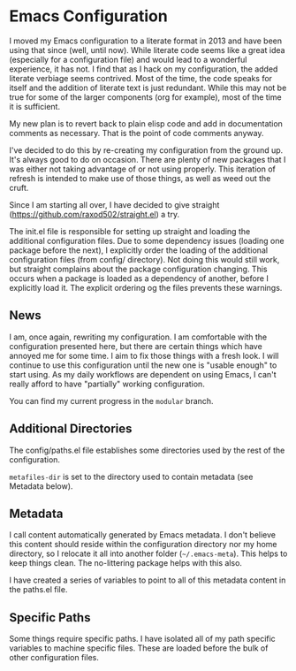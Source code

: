 Emacs Configuration
===================

I moved my Emacs configuration to a literate format in 2013 and have been
using that since (well, until now).  While literate code seems like a great
idea (especially for a configuration file) and would lead to a wonderful
experience, it has not.  I find that as I hack on my configuration, the
added literate verbiage seems contrived.  Most of the time, the code speaks
for itself and the addition of literate text is just redundant.  While this
may not be true for some of the larger components (org for example), most
of the time it is sufficient.

My new plan is to revert back to plain elisp code and add in documentation
comments as necessary.  That is the point of code comments anyway.

I've decided to do this by re-creating my configuration from the ground up.
It's always good to do on occasion.  There are plenty of new packages that
I was either not taking advantage of or not using properly.  This iteration
of refresh is intended to make use of those things, as well as weed out the
cruft.

Since I am starting all over, I have decided to give straight
 (https://github.com/raxod502/straight.el) a try.

The init.el file is responsible for setting up straight and loading the
additional configuration files. Due to some dependency issues (loading one
package before the next), I explicitly order the loading of the additional
configuration files (from config/ directory). Not doing this would still
work, but straight complains about the package configuration changing. This
occurs when a package is loaded as a dependency of another, before I
explicitly load it. The explicit ordering og the files prevents these
warnings.

News
----
I am, once again, rewriting my configuration. I am comfortable with the
configuration presented here, but there are certain things which have
annoyed me for some time. I aim to fix those things with a fresh look.
I will continue to use this configuration until the new one is "usable enough"
to start using. As my daily workflows are dependent on using Emacs, I
can't really afford to have "partially" working configuration.

You can find my current progress in the `modular` branch.

Additional Directories
---------------------

The config/paths.el file establishes some directories used by the rest of
the configuration.

`metafiles-dir` is set to the directory used to contain metadata (see
Metadata below).

Metadata
--------

I call content automatically generated by Emacs metadata. I don't believe
this content should reside within the configuration directory nor my home
directory, so I relocate it all into another folder (`~/.emacs-meta`). This
helps to keep things clean. The no-littering package helps with this also.

I have created a series of variables to point to all of this metadata
content in the paths.el file.

Specific Paths
--------------

Some things require specific paths. I have isolated all of my path specific
variables to machine specific files. These are loaded before the bulk of
other configuration files.
